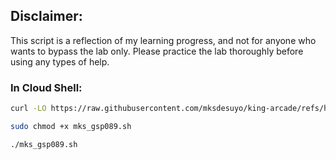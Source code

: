 ## Disclaimer:

This script is a reflection of my learning progress, and not for anyone who wants to bypass the lab only. Please practice the lab thoroughly before using any types of help.

### In Cloud Shell:

```bash
curl -LO https://raw.githubusercontent.com/mksdesuyo/king-arcade/refs/heads/main/Cloud%20Monitoring%3A%20Qwik%20Start%20%7C%20GSP089/mks_gsp089.sh

sudo chmod +x mks_gsp089.sh

./mks_gsp089.sh
```
